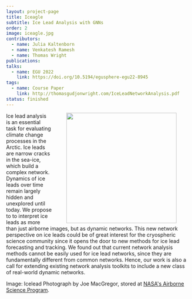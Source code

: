 ```yaml
---
layout: project-page
title: Iceagle
subtitle: Ice Lead Analysis with GNNs
order: 2
image: iceagle.jpg
contributors:
  - name: Julia Kaltenborn
  - name: Venkatesh Ramesh
  - name: Thomas Wright
publications:
talks:
  - name: EGU 2022
    link: https://doi.org/10.5194/egusphere-egu22-8945
tags:
  - name: Course Paper
    link: http://thomasgudjonwright.com/IceLeadNetworkAnalysis.pdf
status: finished
---
```

<img align="right" width="300" style="vertical-align:middle;margin:0px 40px" src="../../assets/images/projects/iceagle.jpg">

Ice lead analysis is an essential task for evaluating climate change processes in the Arctic. Ice leads are narrow cracks in the sea-ice, which build a complex network. Dynamics of ice leads over time remain largely hidden and unexplored until today. We propose to to interpret ice leads as more than just airborne images, but as dynamic networks. This new network perspective on ice leads could be of great interest for the cryospheric science community since it opens the door to new methods for ice lead forecasting and tracking. We found out that current network analysis methods cannot be easily used for ice lead networks, since they are fundamentally different from common networks. Hence, our work is also a call for extending existing network analysis toolkits to include a new class of real-world dynamic networks.

Image: Icelead Photograph by Joe MacGregor, stored at [NASA's Airborne Science Program](https://airbornescience.nasa.gov/image/A_smaller_lead_in_sea_ice).
